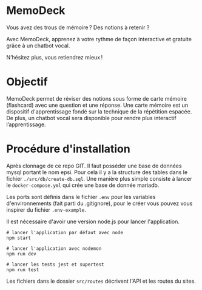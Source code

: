 # MemoDeck
Vous avez des trous de mémoire ? Des notions à retenir ? 

Avec MemoDeck, apprenez à votre rythme de façon interactive et gratuite grâce à un chatbot vocal. 

N’hésitez plus, vous retiendrez mieux ! 
# Objectif
MemoDeck permet de réviser des notions sous forme de carte mémoire (flashcard) avec une question et une réponse. Une carte mémoire est un dispositif d'apprentissage fondé sur la technique de la répétition espacée. De plus, un chatbot vocal sera disponible pour rendre plus interactif l’apprentissage.
# Procédure d'installation
Après clonnage de ce repo GIT. Il faut posséder une base de données mysql portant le nom epsi. Pour cela il y a la structure des tables dans le fichier `./src/db/create-db.sql`. Une manière plus simple consiste à lancer le `docker-compose.yml` qui crée une base de donnée mariadb.

Les ports sont définis dans le fichier `.env` pour les variables d'environnements (fait parti du .gitignore), pour le créer vous pouvez vous inspirer du fichier `.env-example`.

Il est nécessaire d'avoir une version node.js pour lancer l'application.
```
# lancer l'application par défaut avec node
npm start

# lancer l'application avec nodemon
npm run dev

# lancer les tests jest et supertest
npm run test
```
Les fichiers dans le dossier `src/routes` décrivent l'API et les routes du sites.
